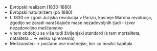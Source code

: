 - Evropski realizem (1830-1880)
- Evropski naturalizem (po 1880)
- l. 1830 se zgodi Julijska revolucija v Parizu, kasneje Marčna revolucija, zgodijo se zaradi naraščajoče mase nezadovoljnih ljudi - izvor nezadovoljno meščanstvo 
- v tem obdobju se viša tudi življenjski standard (s tem mortaliteta, nataliteta... $\rightarrow$ veliko sprememb)
- Meščanstvo $\rightarrow$ postane vse močnejše, ker so nosilci kapitala
